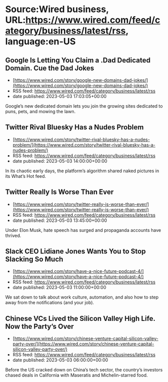 # Source:Wired business, URL:https://www.wired.com/feed/category/business/latest/rss, language:en-US

## Google Is Letting You Claim a .Dad Dedicated Domain. Cue the Dad Jokes
 - [https://www.wired.com/story/google-new-domains-dad-jokes/](https://www.wired.com/story/google-new-domains-dad-jokes/)
 - RSS feed: https://www.wired.com/feed/category/business/latest/rss
 - date published: 2023-05-03 17:03:05+00:00

Google’s new dedicated domain lets you join the growing sites dedicated to puns, pets, and mowing the lawn.

## Twitter Rival Bluesky Has a Nudes Problem
 - [https://www.wired.com/story/twitter-rival-bluesky-has-a-nudes-problem/](https://www.wired.com/story/twitter-rival-bluesky-has-a-nudes-problem/)
 - RSS feed: https://www.wired.com/feed/category/business/latest/rss
 - date published: 2023-05-03 14:00:00+00:00

In its chaotic early days, the platform’s algorithm shared naked pictures in its What’s Hot feed.

## Twitter Really Is Worse Than Ever
 - [https://www.wired.com/story/twitter-really-is-worse-than-ever/](https://www.wired.com/story/twitter-really-is-worse-than-ever/)
 - RSS feed: https://www.wired.com/feed/category/business/latest/rss
 - date published: 2023-05-03 13:45:00+00:00

Under Elon Musk, hate speech has surged and propaganda accounts have thrived.

## Slack CEO Lidiane Jones Wants You to Stop Slacking So Much
 - [https://www.wired.com/story/have-a-nice-future-podcast-4/](https://www.wired.com/story/have-a-nice-future-podcast-4/)
 - RSS feed: https://www.wired.com/feed/category/business/latest/rss
 - date published: 2023-05-03 11:00:00+00:00

We sat down to talk about work culture, automation, and also how to step away from the notifications (and your job).

## Chinese VCs Lived the Silicon Valley High Life. Now the Party’s Over
 - [https://www.wired.com/story/chinese-venture-capital-silicon-valley-party-over/](https://www.wired.com/story/chinese-venture-capital-silicon-valley-party-over/)
 - RSS feed: https://www.wired.com/feed/category/business/latest/rss
 - date published: 2023-05-03 06:00:00+00:00

Before the US cracked down on China’s tech sector, the country’s investors chased deals in California with Maseratis and Michelin-starred food.

